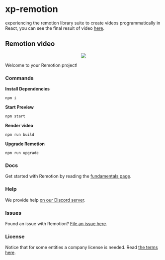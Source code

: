 # xp-remotion
experiencing the remotion library suite to create videos programmatically in React, you can see the final result of video [here](https://github.com/cjfswd/test-remotion/blob/deploy/video.mp4?raw=true). 

## Remotion video

<p align="center">
  <a href="https://github.com/remotion-dev/logo">
    <img src="https://github.com/remotion-dev/logo/raw/main/withtitle/element-0.png">
  </a>
</p>

Welcome to your Remotion project!

### Commands

**Install Dependencies**

```console
npm i
```

**Start Preview**

```console
npm start
```

**Render video**

```console
npm run build
```

**Upgrade Remotion**

```console
npm run upgrade
```

### Docs

Get started with Remotion by reading the [fundamentals page](https://www.remotion.dev/docs/the-fundamentals).

### Help

We provide help [on our Discord server](https://discord.gg/6VzzNDwUwV).

### Issues

Found an issue with Remotion? [File an issue here](https://github.com/remotion-dev/remotion/issues/new).

### License

Notice that for some entities a company license is needed. Read [the terms here](https://github.com/remotion-dev/remotion/blob/main/LICENSE.md).
